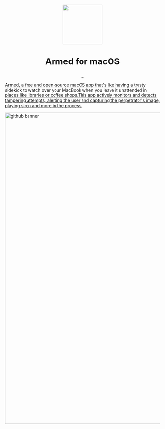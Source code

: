 <p align="center">
  <img src="https://user-images.githubusercontent.com/43297314/235406489-4fa4fca1-d672-4460-bab8-7f0cf35ab12b.png" height="128">
  <h1 align="center">Armed for macOS</h1>
</p>

<p align="center">
  <a aria-label="Follow Developer on Linkedin" href="https://www.linkedin.com/in/aayush-p-616b6b16a/" target="_blank">
    <img alt="" src="https://img.shields.io/badge/Follow%20@Aayush Pokharel-black.svg?style=for-the-badge&logo=Linkedin">
  </a>
    </a>
    <a aria-label="Download App" href="https://aayush9029.gumroad.com/l/armed" target="_blank">
    <img alt="" src="https://img.shields.io/badge/Download%20Latest%20Version-black.svg?style=for-the-badge&logo=apple">
  </a>
  <a aria-label="Buy me a coffee (support app's development)" href="https://www.buymeacoffee.com/swiftdev" target="_blank">
    <img alt="" src="https://img.shields.io/badge/Support%20Development-black.svg?style=for-the-badge&logo=ko-fi">
</p>

Armed, a free and open-source macOS app that's like having a trusty sidekick to watch over your MacBook when you leave it unattended in places like libraries or coffee shops.This app actively monitors and detects tampering attempts, alerting the user and capturing the perpetrator's image, playing siren and more in the process.

<img width="1012" alt="github banner" src="https://user-images.githubusercontent.com/43297314/235415090-ae95d338-7608-4870-8a09-1944e9db5ea2.png">
